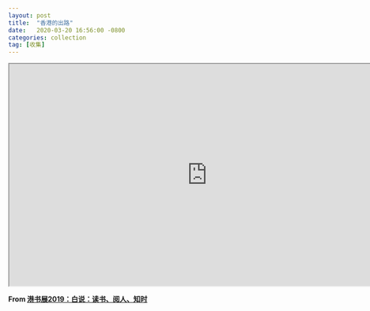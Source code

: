 ```yaml
---
layout: post
title:  "香港的出路"
date:   2020-03-20 16:56:00 -0800
categories: collection
tag: [收集]
---
```


<iframe src="https://drive.google.com/file/d/1N_NGpSM2aipVqAYo0dI0dNzeWjzP7bAt/preview" width="800" height="450"></iframe>

<br />

**From [港书展2019：白说：读书、阅人、知时](https://www.youtube.com/watch?v=fiUiHRkQU1s)**